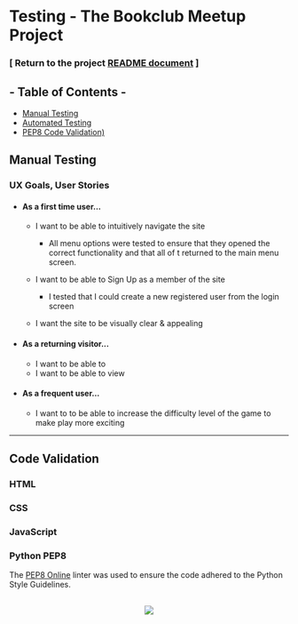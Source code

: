 # Testing - The Bookclub Meetup Project

### [ Return to the project [README document](../README.md) ]

## - Table of Contents -
* [Manual Testing](#manual-testing)
* [Automated Testing](#automated-testing)
* [PEP8 Code Validation)](#pep8-results)


## Manual Testing

### UX Goals, User Stories

- #### As a first time user...  
  -  I want to be able to intuitively navigate the site  
      - All menu options were tested to ensure that they opened the correct functionality and that all of t returned to the main menu screen.  
        
    -  I want to be able to Sign Up as a member of the site
       - I tested that I could create a new registered user from the login screen

    -  I want the site to be visually clear & appealing  
       

-   #### As a returning visitor...
    -   I want to be able to 
    -   I want to be able to view 

-   #### As a frequent user...
    -   I want to to be able to increase the difficulty level of the game to make play more exciting  
        

<hr>

## Code Validation

### HTML
### CSS
### JavaScript
### Python PEP8
The [PEP8 Online](http://pep8online.com) linter was used to ensure the code adhered to the Python Style Guidelines.
<h2 align="center"><img src=pep8.png></h2>